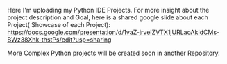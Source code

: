 Here I'm uploading my Python IDE Projects. 
For more insight about the project description and Goal, here is a shared google slide about each Project( Showcase of each Project):
https://docs.google.com/presentation/d/1vaZ-jrveIZVTX1jURLaoAkIdCMs-BWz38Xhk-thstPs/edit?usp=sharing


More Complex Python projects will be created soon in another Repository.
